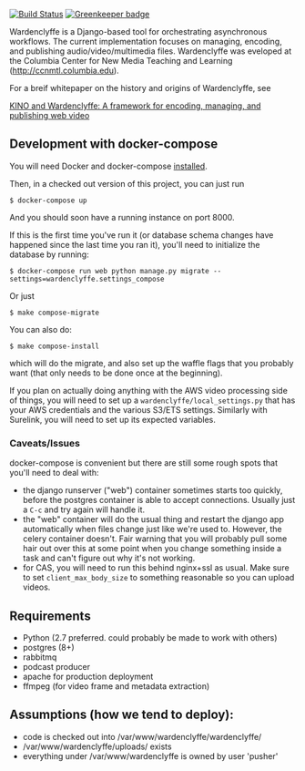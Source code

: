 [![Build Status](https://travis-ci.org/ccnmtl/wardenclyffe.svg?branch=master)](https://travis-ci.org/ccnmtl/wardenclyffe) [![Greenkeeper badge](https://badges.greenkeeper.io/ccnmtl/wardenclyffe.svg)](https://greenkeeper.io/)

Wardenclyffe is a Django-based tool for orchestrating asynchronous
workflows. The current implementation focuses on managing, encoding,
and publishing audio/video/multimedia files. Wardenclyffe was eveloped
at the Columbia Center for New Media Teaching and Learning
(http://ccnmtl.columbia.edu).

For a breif whitepaper on the history and origins of Wardenclyffe, see

[KINO and Wardenclyffe: A framework for encoding, managing, and publishing web video](https://docs.google.com/document/d/1Wux_2tpNgjt9wA7I-ZoVNdA6Eoxof3d3r7e3bx8WOlM/edit?usp=sharing)

## Development with docker-compose

You will need Docker and docker-compose
[installed](https://docs.docker.com/compose/install/).

Then, in a checked out version of this project, you can just run

    $ docker-compose up

And you should soon have a running instance on port 8000.

If this is the first time you've run it (or database schema changes
have happened since the last time you ran it), you'll need to
initialize the database by running:

    $ docker-compose run web python manage.py migrate --settings=wardenclyffe.settings_compose

Or just

    $ make compose-migrate

You can also do:

    $ make compose-install

which will do the migrate, and also set up the waffle flags that you
probably want (that only needs to be done once at the beginning).

If you plan on actually doing anything with the AWS video processing
side of things, you will need to set up a
`wardenclyffe/local_settings.py` that has your AWS credentials and the
various S3/ETS settings. Similarly with Surelink, you will need to set
up its expected variables.

### Caveats/Issues

docker-compose is convenient but there are still some rough spots that
you'll need to deal with:

* the django runserver ("web") container sometimes starts too quickly, before
  the postgres container is able to accept connections. Usually just a
  `C-c` and try again will handle it.
* the "web" container will do the usual thing and restart the django
  app automatically when files change just like we're used
  to. However, the celery container doesn't. Fair warning that you
  will probably pull some hair out over this at some point when you
  change something inside a task and can't figure out why it's not
  working.
* for CAS, you will need to run this behind nginx+ssl as usual. Make
  sure to set `client_max_body_size` to something reasonable so you
  can upload videos.

## Requirements

* Python (2.7 preferred. could probably be made to work with others)
* postgres (8+)
* rabbitmq
* podcast producer
* apache for production deployment
* ffmpeg (for video frame and metadata extraction)

## Assumptions (how we tend to deploy): ##

* code is checked out into /var/www/wardenclyffe/wardenclyffe/
* /var/www/wardenclyffe/uploads/ exists
* everything under /var/www/wardenclyffe is owned by user 'pusher'
